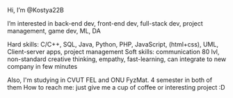 Hi, I’m @Kostya22B

I’m interested in back-end dev, front-end dev, full-stack dev, project management, game dev, ML, DA

Hard skills: C/C++, SQL, Java, Python, PHP, JavaScript, (html+css), UML, Client-server apps, project management
Soft skills: communication 80 lvl, non-standard creative thinking, empathy, fast-learning, can integrate to new company in few minutes

Also, I'm studying in CVUT FEL and ONU FyzMat. 4 semester in both of them
How to reach me: just give me a cup of coffee or interesting project :D

<!---
Kostya22B/Kostya22B is a ✨ special ✨ repository because its `README.md` (this file) appears on your GitHub profile.
You can click the Preview link to take a look at your changes.
--->
